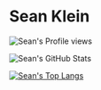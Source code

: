 # Sean Klein

![Sean's Profile views](https://gpvc.arturio.dev/klein2ms)

![Sean's GitHub Stats](https://github-readme-stats.vercel.app/api?username=klein2ms&show_icons=true&theme=chartreuse-dark&count_private=true&hide=contribs)

[![Sean's Top Langs](https://github-readme-stats.vercel.app/api/top-langs/?username=klein2ms&hide=javascript,html)](https://github.com/klein2ms/github-readme-stats)
